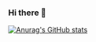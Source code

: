 ### Hi there 👋

[![Anurag's GitHub stats](https://github-readme-stats.vercel.app/api?username=saksham477)](https://github.com/anuraghazra/github-readme-stats)
